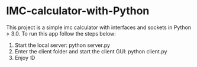 # IMC-calculator-with-Python
This project is a simple imc calculator with interfaces and sockets in Python > 3.0.
To run this app follow the steps below:

1. Start the local server: python server.py
2. Enter the client folder and start the client GUI: python client.py
3. Enjoy :D
